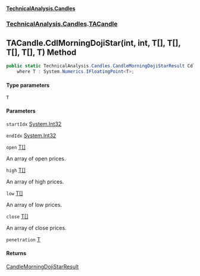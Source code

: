 #### [TechnicalAnalysis.Candles](TechnicalAnalysis.Candles.md 'TechnicalAnalysis.Candles')
### [TechnicalAnalysis.Candles](TechnicalAnalysis.Candles.md#TechnicalAnalysis.Candles 'TechnicalAnalysis.Candles').[TACandle](TACandle.md 'TechnicalAnalysis.Candles.TACandle')

## TACandle.CdlMorningDojiStar<T>(int, int, T[], T[], T[], T[], T) Method

```csharp
public static TechnicalAnalysis.Candles.CandleMorningDojiStarResult CdlMorningDojiStar<T>(int startIdx, int endIdx, T[] open, T[] high, T[] low, T[] close, T penetration)
    where T : System.Numerics.IFloatingPoint<T>;
```
#### Type parameters

<a name='TechnicalAnalysis.Candles.TACandle.CdlMorningDojiStar_T_(int,int,T[],T[],T[],T[],T).T'></a>

`T`
#### Parameters

<a name='TechnicalAnalysis.Candles.TACandle.CdlMorningDojiStar_T_(int,int,T[],T[],T[],T[],T).startIdx'></a>

`startIdx` [System.Int32](https://docs.microsoft.com/en-us/dotnet/api/System.Int32 'System.Int32')

<a name='TechnicalAnalysis.Candles.TACandle.CdlMorningDojiStar_T_(int,int,T[],T[],T[],T[],T).endIdx'></a>

`endIdx` [System.Int32](https://docs.microsoft.com/en-us/dotnet/api/System.Int32 'System.Int32')

<a name='TechnicalAnalysis.Candles.TACandle.CdlMorningDojiStar_T_(int,int,T[],T[],T[],T[],T).open'></a>

`open` [T](TACandle.CdlMorningDojiStar_T_(int,int,T[],T[],T[],T[],T).md#TechnicalAnalysis.Candles.TACandle.CdlMorningDojiStar_T_(int,int,T[],T[],T[],T[],T).T 'TechnicalAnalysis.Candles.TACandle.CdlMorningDojiStar<T>(int, int, T[], T[], T[], T[], T).T')[[]](https://docs.microsoft.com/en-us/dotnet/api/System.Array 'System.Array')

An array of open prices.

<a name='TechnicalAnalysis.Candles.TACandle.CdlMorningDojiStar_T_(int,int,T[],T[],T[],T[],T).high'></a>

`high` [T](TACandle.CdlMorningDojiStar_T_(int,int,T[],T[],T[],T[],T).md#TechnicalAnalysis.Candles.TACandle.CdlMorningDojiStar_T_(int,int,T[],T[],T[],T[],T).T 'TechnicalAnalysis.Candles.TACandle.CdlMorningDojiStar<T>(int, int, T[], T[], T[], T[], T).T')[[]](https://docs.microsoft.com/en-us/dotnet/api/System.Array 'System.Array')

An array of high prices.

<a name='TechnicalAnalysis.Candles.TACandle.CdlMorningDojiStar_T_(int,int,T[],T[],T[],T[],T).low'></a>

`low` [T](TACandle.CdlMorningDojiStar_T_(int,int,T[],T[],T[],T[],T).md#TechnicalAnalysis.Candles.TACandle.CdlMorningDojiStar_T_(int,int,T[],T[],T[],T[],T).T 'TechnicalAnalysis.Candles.TACandle.CdlMorningDojiStar<T>(int, int, T[], T[], T[], T[], T).T')[[]](https://docs.microsoft.com/en-us/dotnet/api/System.Array 'System.Array')

An array of low prices.

<a name='TechnicalAnalysis.Candles.TACandle.CdlMorningDojiStar_T_(int,int,T[],T[],T[],T[],T).close'></a>

`close` [T](TACandle.CdlMorningDojiStar_T_(int,int,T[],T[],T[],T[],T).md#TechnicalAnalysis.Candles.TACandle.CdlMorningDojiStar_T_(int,int,T[],T[],T[],T[],T).T 'TechnicalAnalysis.Candles.TACandle.CdlMorningDojiStar<T>(int, int, T[], T[], T[], T[], T).T')[[]](https://docs.microsoft.com/en-us/dotnet/api/System.Array 'System.Array')

An array of close prices.

<a name='TechnicalAnalysis.Candles.TACandle.CdlMorningDojiStar_T_(int,int,T[],T[],T[],T[],T).penetration'></a>

`penetration` [T](TACandle.CdlMorningDojiStar_T_(int,int,T[],T[],T[],T[],T).md#TechnicalAnalysis.Candles.TACandle.CdlMorningDojiStar_T_(int,int,T[],T[],T[],T[],T).T 'TechnicalAnalysis.Candles.TACandle.CdlMorningDojiStar<T>(int, int, T[], T[], T[], T[], T).T')

#### Returns
[CandleMorningDojiStarResult](CandleMorningDojiStarResult.md 'TechnicalAnalysis.Candles.CandleMorningDojiStarResult')